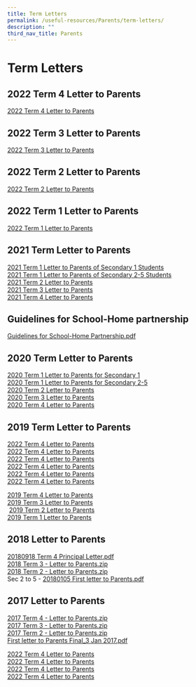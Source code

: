 ```yaml
---
title: Term Letters
permalink: /useful-resources/Parents/term-letters/
description: ""
third_nav_title: Parents
---
```

# Term Letters

## 2022 Term 4 Letter to Parents

<a href="/files/Useful%20Resources/Parents/Term%20letters/20220919%20Term%204%20Principal%20Letter%20v2.pdf" target="_blank">2022 Term 4 Letter to Parents</a>

## 2022 Term 3 Letter to Parents

<a href="/files/Useful%20Resources/Parents/Term%20letters/20220624%20Term%203%20Principal%20Letter.pdf" target="_blank">2022 Term 3 Letter to Parents</a>


## 2022 Term 2 Letter to Parents

<a href="/files/Useful%20Resources/Parents/Term%20letters/20220325%20Term%202%20Principal%20Letter.pdf" target="_blank">2022 Term 2 Letter to Parents</a>

## 2022 Term 1 Letter to Parents

<a href="/files/Useful%20Resources/Parents/Term%20letters/20220105%20First%20letter%20to%20Parents.pdf" target="_blank">2022 Term 1 Letter to Parents</a>

## 2021 Term Letter to Parents

<a href="/files/Useful%20Resources/Parents/Term%20letters/20210104%20First%20letter%20to%20Parents%20Sec%201.pdf" target="_blank">2021 Term 1 Letter to Parents of Secondary 1 Students</a>   
<a href="/files/Useful%20Resources/Parents/Term%20letters/20210104%20First%20letter%20to%20Parents%20Sec%202-5.pdf" target="_blank">2021 Term 1 Letter to Parents of Secondary 2-5 Students</a>  
<a href="/files/Useful%20Resources/Parents/Term%20letters/20210329%20Second%20letter%20to%20Parents.pdf" target="_blank">2021 Term 2 Letter to Parents</a>    
<a href="/files/Useful%20Resources/Parents/Term%20letters/2021%20Term%203%20Letter%20to%20Parents.pdf" target="_blank">2021 Term 3 Letter to Parents</a>   
<a href="/files/Useful%20Resources/Parents/Term%20letters/20210920%20Fourth%20Letter%20to%20Parents%201.pdf" target="_blank">2021 Term 4 Letter to Parents</a>    


## Guidelines for School-Home partnership

<a href="/files/Useful%20Resources/Parents/Term%20letters/Guidelines%20for%20School-Home%20Partnership.pdf" target="_blank">Guidelines for School-Home Partnership.pdf</a>   


## 2020 Term Letter to Parents

<a href="/files/Useful%20Resources/Parents/Term%20letters/2020%20Term%201%20Letter%20to%20Parents%20(Sec%201).pdf" target="_blank">2020 Term 1 Letter to Parents for Secondary 1</a>  
<a href="/files/Useful%20Resources/Parents/Term%20letters/2020%20Term%201%20Letter%20to%20Parents%20(Sec%202-5).pdf" target="_blank">2020 Term 1 Letter to Parents for Secondary 2-5</a>  
<a href="/files/Useful%20Resources/Parents/Term%20letters/20200323%20Term%202%20Principal%20Letter.pdf" target="_blank">2020 Term 2 Letter to Parents</a>  
<a href="/files/Useful%20Resources/Parents/Term%20letters/20200602%20Term%203%20Principal%20Letter.pdf" target="_blank">2020 Term 3 Letter to Parents</a>  
<a href="/files/Useful%20Resources/Parents/Term%20letters/BBSS%20Term%204%20Principal%20Letter%202020.pdf" target="_blank">2020 Term 4 Letter to Parents</a>  



## 2019 Term Letter to Parents

<a href="/files/Useful%20Resources/Parents/Term%20letters/" target="_blank">2022 Term 4 Letter to Parents</a>  
<a href="/files/Useful%20Resources/Parents/Term%20letters/" target="_blank">2022 Term 4 Letter to Parents</a>  
<a href="/files/Useful%20Resources/Parents/Term%20letters/" target="_blank">2022 Term 4 Letter to Parents</a>  
<a href="/files/Useful%20Resources/Parents/Term%20letters/" target="_blank">2022 Term 4 Letter to Parents</a>  
<a href="/files/Useful%20Resources/Parents/Term%20letters/" target="_blank">2022 Term 4 Letter to Parents</a>  
<a href="/files/Useful%20Resources/Parents/Term%20letters/" target="_blank">2022 Term 4 Letter to Parents</a>  

[2019 Term 4 Letter to Parents](https://bukitbatoksec.moe.edu.sg/qql/slot/u537/Parents%20Letter/2019/20190924%20Term%204%20Principal%20Letter.pdf)  
[2019 Term 3 Letter to Parents](https://bukitbatoksec.moe.edu.sg/qql/slot/u537/Parents%20Letter/2019/20190709%20Term%203%20Principal%20Letter.pdf)  
 [2019 Term 2 Letter to Parents](https://bukitbatoksec.moe.edu.sg/qql/slot/u537/Parents%20Letter/2019/2019%20-%20Term%202%20pdf.zip)  
[2019 Term 1 Letter to Parents](https://bukitbatoksec.moe.edu.sg/qql/slot/u537/Parents%20Letter/2019/2019_01_04%20-%20First%20Letter%20to%20Parents.zip)   

## 2018 Letter to Parents

[20180918 Term 4 Principal Letter.pdf](https://bukitbatoksec-moe-edu-sg-admin.cwp.sg/qql/slot/u537/Parents%20Letter/2018/20180918%20Term%204%20Principal%20Letter.pdf)  
[2018 Term 3 - Letter to Parents.zip](https://bukitbatoksec-moe-edu-sg-admin.cwp.sg/qql/slot/u537/Parents%20Letter/2018/2018%20Term%203%20-%20Letter%20to%20Parents.zip)   
[2018 Term 2 - Letter to Parents.zip](https://bukitbatoksec-moe-edu-sg-admin.cwp.sg/qql/slot/u537/Parents%20Letter/2018/2018%20Term%202%20-%20Letter%20to%20Parents.zip)  
Sec 2 to 5 - [20180105 First letter to Parents.pdf](https://bukitbatoksec-moe-edu-sg-admin.cwp.sg/qql/slot/u537/Parents%20Letter/2018/20180105%20First%20letter%20to%20Parents.pdf)  

## 2017 Letter to Parents

[2017 Term 4 - Letter to Parents.zip](https://bukitbatoksec-moe-edu-sg-admin.cwp.sg/qql/slot/u537/Our%20Partners/Parents/20170911%20Term%204%20Principal%20Letter.zip)  
[2017 Term 3 - Letter to Parents.zip](https://bukitbatoksec-moe-edu-sg-admin.cwp.sg/qql/slot/u537/Our%20Partners/Parents/20170705%20Term%203%20Principal%20Letter.zip)  
[2017 Term 2 - Letter to Parents.zip](https://bukitbatoksec-moe-edu-sg-admin.cwp.sg/qql/slot/u537/Our%20Partners/Parents/20170328%20Term%202%20Principal%20Letter.zip)  
[First letter to Parents Final\_3 Jan 2017.pdf](https://bukitbatoksec-moe-edu-sg-admin.cwp.sg/qql/slot/u537/Announcements/2017/Letter%20to%20parents/Term%201/20170103%20-%20First%20letter%20to%20Parents_Final.pdf)

<a href="/files/Useful%20Resources/Parents/Term%20letters/" target="_blank">2022 Term 4 Letter to Parents</a>  
<a href="/files/Useful%20Resources/Parents/Term%20letters/" target="_blank">2022 Term 4 Letter to Parents</a>  
<a href="/files/Useful%20Resources/Parents/Term%20letters/" target="_blank">2022 Term 4 Letter to Parents</a>  
<a href="/files/Useful%20Resources/Parents/Term%20letters/" target="_blank">2022 Term 4 Letter to Parents</a>